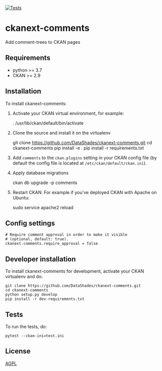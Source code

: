 [![Tests](https://github.com/DataShades/ckanext-comments/workflows/Tests/badge.svg?branch=main)](https://github.com/DataShades/ckanext-comments/actions)

# ckanext-comments

Add comment-trees to CKAN pages

## Requirements

* python >= 3.7
* CKAN >= 2.9

## Installation

To install ckanext-comments:

1. Activate your CKAN virtual environment, for example:

     . /usr/lib/ckan/default/bin/activate

2. Clone the source and install it on the virtualenv

    git clone https://github.com/DataShades/ckanext-comments.git
    cd ckanext-comments
    pip install -e .
	pip install -r requirements.txt

3. Add `comments` to the `ckan.plugins` setting in your CKAN
   config file (by default the config file is located at
   `/etc/ckan/default/ckan.ini`).

4. Apply database migrations

    ckan db upgrade -p comments

5. Restart CKAN. For example if you've deployed CKAN with Apache on Ubuntu:

     sudo service apache2 reload


## Config settings


	# Require comment approval in order to make it visible
	# (optional, default: true).
	ckanext.comments.require_approval = false


## Developer installation

To install ckanext-comments for development, activate your CKAN virtualenv and
do:

    git clone https://github.com/DataShades/ckanext-comments.git
    cd ckanext-comments
    python setup.py develop
    pip install -r dev-requirements.txt


## Tests

To run the tests, do:

    pytest --ckan-ini=test.ini

## License

[AGPL](https://www.gnu.org/licenses/agpl-3.0.en.html)

